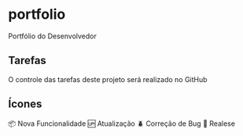 # portfolio
Portfólio do Desenvolvedor

## Tarefas
O controle das tarefas deste projeto será realizado no GitHub

## Ícones
:package: Nova Funcionalidade
:up: Atualização
:beetle: Correção de Bug
:checkered_flag: Realese

